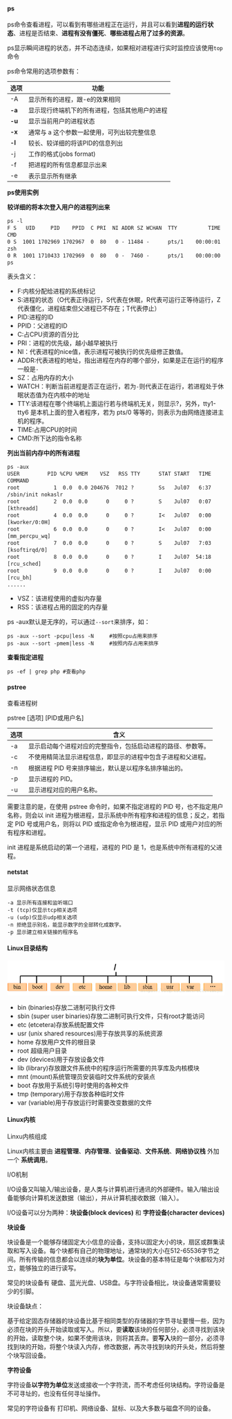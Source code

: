 #### ps

ps命令查看进程，可以看到有哪些进程正在运行，并且可以看到**进程的运行状态**、进程是否结束、**进程有没有僵死**、**哪些进程占用了过多的资源**。

ps显示瞬间进程的状态，并不动态连续，如果相对进程进行实时监控应该使用`top`命令

ps命令常用的选项参数有：

| 选项   | 功能                                           |
| ------ | ---------------------------------------------- |
| -A     | 显示所有的进程，跟-e的效果相同                 |
| **-a** | 显示现行终端机下的所有进程，包括其他用户的进程 |
| **-u** | 显示当前用户的进程状态                         |
| **-x** | 通常与 a 这个参数一起使用，可列出较完整信息    |
| **-l** | 较长、较详细的将该PID的信息列出                |
| -j     | 工作的格式(jobs format)                        |
| -f     | 把进程的所有信息都显示出来                     |
| -e     | 表示显示所有继承                               |

**ps使用实例**

**较详细的将本次登入用户的进程列出来**

```shell
ps -l
F S   UID     PID    PPID  C PRI  NI ADDR SZ WCHAN  TTY          TIME CMD
0 S  1001 1702969 1702967  0  80   0 - 11484 -      pts/1    00:00:01 zsh
0 R  1001 1710433 1702969  0  80   0 -  7460 -      pts/1    00:00:00 ps
```

表头含义：

- F:内核分配给进程的系统标记
- S:进程的状态（O代表正待运行，S代表在休眠，R代表可运行正等待运行，Z代表僵化，进程结束但父进程已不存在；T代表停止）
- PID:进程的ID
- PPID：父进程的ID
- C:占CPU资源的百分比
- PRI：进程的优先级，越小越早被执行
- NI：代表进程的nice值，表示进程可被执行的优先级修正数值。
- ADDR:代表进程的地址，指出进程在内存的哪个部分，如果是正在运行的程序一般是`-`
- SZ：占用内存的大小
- WATCH：判断当前进程是否正在运行，若为`-`则代表正在运行，若进程处于休眠状态值为在内核中的地址
- TTY:该进程在哪个终端机上面运行若与终端机无关，则显示?，另外，tty1-tty6 是本机上面的登入者程序，若为 pts/0 等等的，则表示为由网络连接进主机的程序。
- TIME:占用CPU的时间
- CMD:所下达的指令名称

**列出当前内存中的所有进程**

```shell
ps -aux
USER         PID %CPU %MEM    VSZ   RSS TTY      STAT START   TIME COMMAND
root           1  0.0  0.0 204676  7012 ?        Ss   Jul07   6:37 /sbin/init nokaslr
root           2  0.0  0.0      0     0 ?        S    Jul07   0:07 [kthreadd]
root           4  0.0  0.0      0     0 ?        I<   Jul07   0:00 [kworker/0:0H]
root           6  0.0  0.0      0     0 ?        I<   Jul07   0:00 [mm_percpu_wq]
root           7  0.0  0.0      0     0 ?        S    Jul07   7:03 [ksoftirqd/0]
root           8  0.0  0.0      0     0 ?        I    Jul07  54:18 [rcu_sched]
root           9  0.0  0.0      0     0 ?        I    Jul07   0:00 [rcu_bh]
......
```

- VSZ：该进程使用的虚拟内存量
- RSS：该进程占用的固定的内存量

ps -aux默认是无序的，可以通过`--sort`来排序，如：

```shell
ps -aux --sort -pcpu|less -N     #按照cpu占用来排序
ps -aux --sort -pmem|less -N     #按照内存占用来排序
```

**查看指定进程**

```shell
ps -ef | grep php #查看php
```



#### pstree

查看进程树

pstree [选项] [PID或用户名]

| 选项 | 含义                                                         |
| ---- | ------------------------------------------------------------ |
| -a   | 显示启动每个进程对应的完整指令，包括启动进程的路径、参数等。 |
| -c   | 不使用精简法显示进程信息，即显示的进程中包含子进程和父进程。 |
| -n   | 根据进程 PID 号来排序输出，默认是以程序名排序输出的。        |
| -p   | 显示进程的 PID。                                             |
| -u   | 显示进程对应的用户名称。                                     |

需要注意的是，在使用 pstree 命令时，如果不指定进程的 PID 号，也不指定用户名称，则会以 init 进程为根进程，显示系统中所有程序和进程的信息；反之，若指定 PID 号或用户名，则将以 PID 或指定命令为根进程，显示 PID 或用户对应的所有程序和进程。

init 进程是系统启动的第一个进程，进程的 PID 是 1，也是系统中所有进程的父进程。



#### netstat

显示网络状态信息

```
-a 显示所有连接和监听端口
-t (tcp)仅显示tcp相关选项
-u (udp)仅显示udp相关选项
-n 拒绝显示别名，能显示数字的全部转化成数字。
-p 显示建立相关链接的程序名
```



#### Linux目录结构

![image-20230625200323437](./assets/image-20230625200323437.png)

- bin (binaries)存放二进制可执行文件
- sbin (super user binaries)存放二进制可执行文件，只有root才能访问
- etc (etcetera)存放系统配置文件
- usr (unix shared resources)用于存放共享的系统资源
- home 存放用户文件的根目录
- root 超级用户目录
- dev (devices)用于存放设备文件
- lib (library)存放跟文件系统中的程序运行所需要的共享库及内核模块
- mnt (mount)系统管理员安装临时文件系统的安装点
- boot 存放用于系统引导时使用的各种文件
- tmp (temporary)用于存放各种临时文件
- var (variable)用于存放运行时需要改变数据的文件

#### Linux内核

Linxu内核组成

Linux内核主要由 **进程管理**、**内存管理**、**设备驱动**、**文件系统**、**网络协议栈** 外加一个 **系统调用**。



I/O机制

I/O设备又叫输入/输出设备，是人类与计算机进行通讯的外部硬件。输入/输出设备能够向计算机发送数据（输出），并从计算机接收数据（输入）。

I/O设备可以分为两种：**块设备(block devices)** 和 **字符设备(character devices)**

**块设备**

块设备是一个能够存储固定大小信息的设备，支持以固定大小的块，扇区或群集读取和写入设备。每个块都有自己的物理地址，通常块的大小在512-65536字节之间。所有传输的信息都会以连续的**块为单位**。块设备的基本特征是每个块都较为对立，能够独立的进行读写。

常见的块设备有 硬盘、蓝光光盘、USB盘。与字符设备相比，块设备通常需要较少的引脚。

块设备缺点：

基于给定固态存储器的块设备比基于相同类型的存储器的字节寻址要慢一些，因为必须在块的开头开始读取或写入。所以，要**读取**该块的任何部分，必须寻找到该块的开始，读取整个块，如果不使用该块，则将其丢弃。要**写入**块的一部分，必须寻找到块的开始，将整个块读入内存，修改数据，再次寻找到块的开头处，然后将整个块写回设备。

**字符设备**

字符设备**以字符为单位**发送或接收一个字符流，而不考虑任何块结构。字符设备是不可寻址的，也没有任何寻址操作。

常见的字符设备有 打印机、网络设备、鼠标、以及大多数与磁盘不同的设备。
